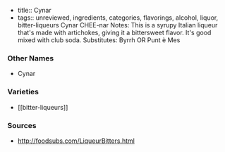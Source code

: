 - title:: Cynar
- tags:: unreviewed, ingredients, categories, flavorings, alcohol, liquor, bitter-liqueurs
Cynar CHEE-nar Notes: This is a syrupy Italian liqueur that's made with artichokes, giving it a bittersweet flavor. It's good mixed with club soda. Substitutes: Byrrh OR Punt è Mes

### Other Names

* Cynar

### Varieties

* [[bitter-liqueurs]]

### Sources
* http://foodsubs.com/LiqueurBitters.html
